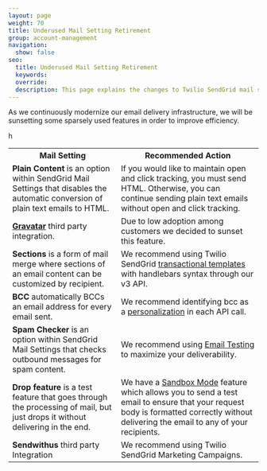 ```yaml
---
layout: page
weight: 70
title: Underused Mail Setting Retirement
group: account-management
navigation:
  show: false
seo:
  title: Underused Mail Setting Retirement
  keywords:   
  override: 
  description: This page explains the changes to Twilio SendGrid mail settings coming in Q1 2020
---
```


As we continuously modernize our email delivery infrastructure, we will be sunsetting some sparsely used features in order to improve efficiency. 

<table>
  <tr>
    <th>Mail Setting</th>
    <th>Recommended Action</th>
  </tr>
  <tr>
    <td><span style="font-weight:bold">Plain Content</span> is an option within SendGrid Mail Settings that disables the automatic conversion of plain text emails to HTML.</td>
    <td>If you would like to maintain open and click tracking, you must send HTML. Otherwise, you can continue sending plain text emails without open and click tracking.</td>
  </tr>
  <tr>
    <td><span style="font-weight:bold"><a href="http://en.gravatar.com/">Gravatar</a></span> third party integration.</td>
    <td>Due to low adoption among customers we decided to sunset this feature.</td>
  </tr>
  <tr>
    <td><span style="font-weight:bold">Sections</span> is a form of mail merge where sections of an email content can be customized by recipient.</td>
    <td>We recommend using Twilio SendGrid <a href="https://sendgrid.com/docs/ui/sending-email/how-to-send-an-email-with-dynamic-transactional-templates/">transactional templates</a> with handlebars syntax through our v3 API.</td>
  </tr>
  <tr>
    <td><span style="font-weight:bold">BCC </span>automatically BCCs an email address for every email sent.</td>
    <td>We recommend identifying bcc as a <a href="https://sendgrid.com/docs/for-developers/sending-email/personalizations/#sending-a-single-email-to-a-single-recipient-with-a-cc-and-a-bcc">personalization</a> in each API call.</td>
  </tr>
  <tr>
    <td><span style="font-weight:bold">Spam Checker </span>is an option within SendGrid Mail Settings that checks outbound messages for spam content.</td>
    <td>We recommend using  <a href="https://sendgrid.com/docs/ui/sending-email/email-testing/">Email Testing</a> to maximize your deliverability.</td>
  </tr>
  <tr>
    <td><span style="font-weight:bold">Drop feature</span> is a test feature that goes through the processing of mail, but just drops it without delivering in the end.</td>
    <td>We have a <a href="https://sendgrid.com/docs/for-developers/sending-email/sandbox-mode/">Sandbox Mode</a> feature which allows you to send a test email to ensure that your request body is formatted correctly without delivering the email to any of your recipients.</td> h
  </tr>
  <tr>
    <td><span style="font-weight:bold">Sendwithus</span> third party Integration</td>
    <td>We recommend using Twilio SendGrid Marketing Campaigns.</td>
  </tr>
</table>